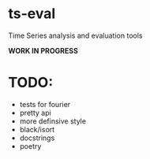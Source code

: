 # ts-eval
Time Series analysis and evaluation tools

**WORK IN PROGRESS**

# TODO:
* tests for fourier
* pretty api
* more definsive style
* black/isort
* docstrings
* poetry
